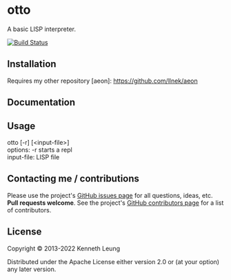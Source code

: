 # otto

A basic LISP interpreter.

[![Build Status](https://travis-ci.org/llnek/otto.svg?branch=master)](https://travis-ci.org/llnek/otto)


## Installation
Requires my other repository [aeon]: https://github.com/llnek/aeon

## Documentation


## Usage

otto [-r] [&lt;input-file&gt;]</br>
options: -r starts a repl</br>
input-file: LISP file</br>


## Contacting me / contributions

Please use the project's [GitHub issues page] for all questions, ideas, etc. **Pull requests welcome**. See the project's [GitHub contributors page] for a list of contributors.

## License

Copyright © 2013-2022 Kenneth Leung

Distributed under the Apache License either version 2.0 or (at
your option) any later version.

<!--- links (repos) -->
[CHANGELOG]: https://github.com/llnek/otto/releases
[GitHub issues page]: https://github.com/llnek/otto/issues
[GitHub contributors page]: https://github.com/llnek/otto/graphs/contributors




